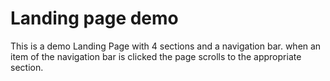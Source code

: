 # Landing page demo

This is a demo Landing Page with 4 sections and a navigation bar.
when an item of the navigation bar is clicked the page scrolls to the appropriate section.

